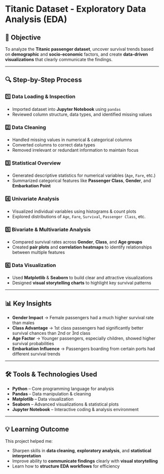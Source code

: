# Titanic Dataset - Exploratory Data Analysis (EDA)

## 📌 Objective  
To analyze the **Titanic passenger dataset**, uncover survival trends based on **demographic** and **socio-economic** factors, and create **data-driven visualizations** that clearly communicate the findings.

---

## 🔍 Step-by-Step Process  

### 1️⃣ Data Loading & Inspection  
- Imported dataset into **Jupyter Notebook** using `pandas`  
- Reviewed column structure, data types, and identified missing values  

### 2️⃣ Data Cleaning  
- Handled missing values in numerical & categorical columns  
- Converted columns to correct data types  
- Removed irrelevant or redundant information to maintain focus  

### 3️⃣ Statistical Overview  
- Generated descriptive statistics for numerical variables (`Age`, `Fare`, etc.)  
- Summarized categorical features like **Passenger Class**, **Gender**, and **Embarkation Point**  

### 4️⃣ Univariate Analysis  
- Visualized individual variables using histograms & count plots  
- Explored distributions of `Age`, `Fare`, `Survival`, `Passenger Class`, etc.  

### 5️⃣ Bivariate & Multivariate Analysis  
- Compared survival rates across **Gender**, **Class**, and **Age groups**  
- Created **pair plots** and **correlation heatmaps** to identify relationships between multiple features  

### 6️⃣ Data Visualization  
- Used **Matplotlib** & **Seaborn** to build clear and attractive visualizations  
- Designed **visual storytelling charts** to highlight key survival patterns  

---

## 📊 Key Insights  

- **Gender Impact** → Female passengers had a much higher survival rate than males  
- **Class Advantage** → 1st class passengers had significantly better survival chances than 2nd or 3rd class  
- **Age Factor** → Younger passengers, especially children, showed higher survival probabilities  
- **Embarkation Influence** → Passengers boarding from certain ports had different survival trends  

---

## 🛠 Tools & Technologies Used  

- **Python** – Core programming language for analysis  
- **Pandas** – Data manipulation & cleaning  
- **Matplotlib** – Data visualization  
- **Seaborn** – Advanced visualizations & statistical plots  
- **Jupyter Notebook** – Interactive coding & analysis environment  

---

## 💡 Learning Outcome  

This project helped me:  
- Sharpen skills in **data cleaning**, **exploratory analysis**, and **statistical interpretation**  
- Improve ability to **communicate findings** clearly with **visual storytelling**  
- Learn how to **structure EDA workflows** for efficiency  
